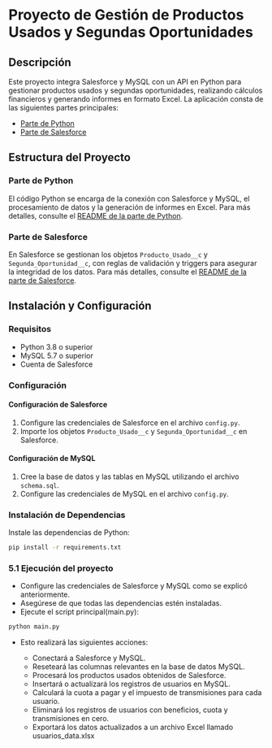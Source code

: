 # Proyecto de Gestión de Productos Usados y Segundas Oportunidades

## Descripción

Este proyecto integra Salesforce y MySQL con un API en Python para gestionar productos usados y segundas oportunidades, realizando cálculos financieros y generando informes en formato Excel. La aplicación consta de las siguientes partes principales:

- [Parte de Python](#SegundaOportunidad_Python)
- [Parte de Salesforce](#SegundaOportunidad_Salesforce)


## Estructura del Proyecto

### Parte de Python

El código Python se encarga de la conexión con Salesforce y MySQL, el procesamiento de datos y la generación de informes en Excel. Para más detalles, consulte el [README de la parte de Python](SegundaOportunidad_Python\README.md).

### Parte de Salesforce

En Salesforce se gestionan los objetos `Producto_Usado__c` y `Segunda_Oportunidad__c`, con reglas de validación y triggers para asegurar la integridad de los datos. Para más detalles, consulte el [README de la parte de Salesforce](SegundaOportunidad_Salesforce\README.md).


## Instalación y Configuración

### Requisitos

- Python 3.8 o superior
- MySQL 5.7 o superior
- Cuenta de Salesforce

### Configuración

#### Configuración de Salesforce

1. Configure las credenciales de Salesforce en el archivo `config.py`.
2. Importe los objetos `Producto_Usado__c` y `Segunda_Oportunidad__c` en Salesforce.

#### Configuración de MySQL

1. Cree la base de datos y las tablas en MySQL utilizando el archivo `schema.sql`.
2. Configure las credenciales de MySQL en el archivo `config.py`.

### Instalación de Dependencias

Instale las dependencias de Python:

```bash
pip install -r requirements.txt

```

### **5.1 Ejecución del proyecto**

- Configure las credenciales de Salesforce y MySQL como se explicó anteriormente.
- Asegúrese de que todas las dependencias estén instaladas.
- Ejecute el script principal(main.py):
```bash
python main.py
```
- Esto realizará las siguientes acciones:

    - Conectará a Salesforce y MySQL.
    - Reseteará las columnas relevantes en la base de datos MySQL.
    - Procesará los productos usados obtenidos de Salesforce.
    - Insertará o actualizará los registros de usuarios en MySQL.
    - Calculará la cuota a pagar y el impuesto de transmisiones para cada usuario.
    - Eliminará los registros de usuarios con beneficios, cuota y transmisiones en cero.
    - Exportará los datos actualizados a un archivo Excel llamado usuarios_data.xlsx


